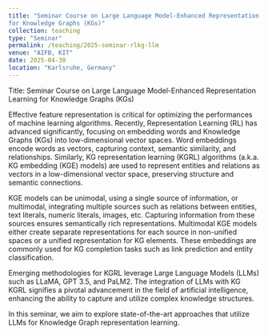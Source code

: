 ```yaml
---
title: "Seminar Course on Large Language Model-Enhanced Representation Learning
for Knowledge Graphs (KGs)"
collection: teaching
type: "Seminar"
permalink: /teaching/2025-seminar-rlkg-llm
venue: "AIFB, KIT"
date: 2025-04-30
location: "Karlsruhe, Germany"
---
```


Title: Seminar Course on Large Language Model-Enhanced Representation Learning
for Knowledge Graphs (KGs)

Effective feature representation is critical for optimizing the performances of machine learning algorithms. Recently, Representation Learning (RL) has advanced significantly, focusing on embedding words and Knowledge Graphs (KGs) into low-dimensional vector spaces. Word embeddings encode words as vectors, capturing context, semantic similarity, and relationships. Similarly, KG representation learning (KGRL) algorithms (a.k.a. KG embedding (KGE) models) are used to represent entities and relations as vectors in a low-dimensional vector space, preserving structure and semantic connections. 

KGE models can be unimodal, using a single source of information, or multimodal, integrating multiple sources such as relations between entities, text literals, numeric literals, images, etc. Capturing information from these sources ensures semantically rich representations. Multimodal KGE models either create separate representations for each source in non-unified spaces or a unified representation for KG elements. These embeddings are commonly used for KG completion tasks such as link prediction and entity classification.

Emerging methodologies for KGRL leverage Large Language Models (LLMs) such as LLaMA, GPT 3.5, and PaLM2. The integration of LLMs with KG KGRL signifies a pivotal advancement in the field of artificial intelligence, enhancing the ability to capture and utilize complex knowledge structures. 

In this seminar, we aim to explore state-of-the-art approaches that utilize LLMs for Knowledge Graph representation learning.
